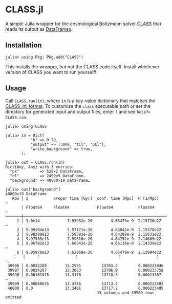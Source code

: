 # CLASS.jl

A simple Julia wrapper for the cosmological Boltzmann solver [CLASS](http://class-code.net/) that reads its output as [DataFrames](https://github.com/JuliaData/DataFrames.jl).

## Installation

```julia-repl
julia> using Pkg; Pkg.add("CLASS")
```

This installs the wrapper, but not the CLASS code itself. Install whichever version of CLASS you want to run yourself!

## Usage

Call `CLASS.run(in)`, where `in` is a key-value dictionary that matches the [CLASS .ini format](https://github.com/lesgourg/class_public/blob/master/explanatory.ini).
To customize the `class` executable path or set the directory for generated input and output files, enter `?` and see `help?> CLASS.run`.

```julia-repl
julia> using CLASS

julia> in = Dict(
           "h" => 0.70,
           "output" => [:mPk, "tCl", "pCl"],
           "write_background" => true,
       );

julia> out = CLASS.run(in)
Dict{Any, Any} with 3 entries:
  "pk"         => 528×2 DataFrame…
  "cl"         => 2499×5 DataFrame…
  "background" => 40000×19 DataFrame…

julia> out["background"]
40000×19 DataFrame
   Row │ z           proper time [Gyr]  conf. time [Mpc]  H [1/Mpc]     ⋯
       │ Float64     Float64            Float64           Float64       ⋯
───────┼─────────────────────────────────────────────────────────────────
     1 │ 1.0e14            7.55952e-26        4.63479e-9  2.15726e22    ⋯
     2 │ 9.99194e13        7.57171e-26        4.63842e-9  2.15378e22
     3 │ 9.98389e13        7.58393e-26        4.64388e-9  2.15031e22
     4 │ 9.97585e13        7.59616e-26        4.64752e-9  2.14685e22
     5 │ 9.96781e13        7.60842e-26        4.65116e-9  2.14339e22    ⋯
     6 │ 9.95978e13        7.62069e-26        4.65479e-9  2.13994e22
   ⋮   │     ⋮               ⋮                 ⋮               ⋮        ⋱
 39996 │ 0.0032289        13.2951         13703.4         0.000233846
 39997 │ 0.0024207        13.3063         13706.8         0.000233758
 39998 │ 0.00161315       13.3176         13710.3         0.00023367    ⋯
 39999 │ 0.00080625       13.3288         13713.7         0.000233582
 40000 │ 0.0              13.3401         13717.2         0.000233495
                                        15 columns and 39989 rows omitted
```

